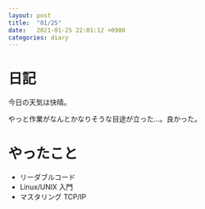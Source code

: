 ```yaml
---
layout: post
title:  "01/25"
date:   2021-01-25 22:01:12 +0900
categories: diary
---
```

# 日記

今日の天気は快晴。

やっと作業がなんとかなりそうな目途が立った...。良かった。

# やったこと

- リーダブルコード
- Linux/UNIX 入門
- マスタリング TCP/IP